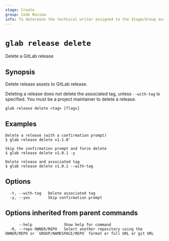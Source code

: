 ```yaml
---
stage: Create
group: Code Review
info: To determine the technical writer assigned to the Stage/Group associated with this page, see https://about.gitlab.com/handbook/product/ux/technical-writing/#assignments
---
```


<!--
This documentation is auto generated by a script.
Please do not edit this file directly. Run `make gen-docs` instead.
-->

# `glab release delete`

Delete a GitLab release

## Synopsis

Delete release assets to GitLab release.

Deleting a release does not delete the associated tag, unless `--with-tag` is specified.
You must be a project maintainer to delete a release.

```plaintext
glab release delete <tag> [flags]
```

## Examples

```plaintext
Delete a release (with a confirmation prompt)
$ glab release delete v1.1.0'

Skip the confirmation prompt and force delete
$ glab release delete v1.0.1 -y

Delete release and associated tag
$ glab release delete v1.0.1 --with-tag

```

## Options

```plaintext
  -t, --with-tag   Delete associated tag
  -y, --yes        Skip confirmation prompt
```

## Options inherited from parent commands

```plaintext
      --help              Show help for command
  -R, --repo OWNER/REPO   Select another repository using the OWNER/REPO or `GROUP/NAMESPACE/REPO` format or full URL or git URL
```
